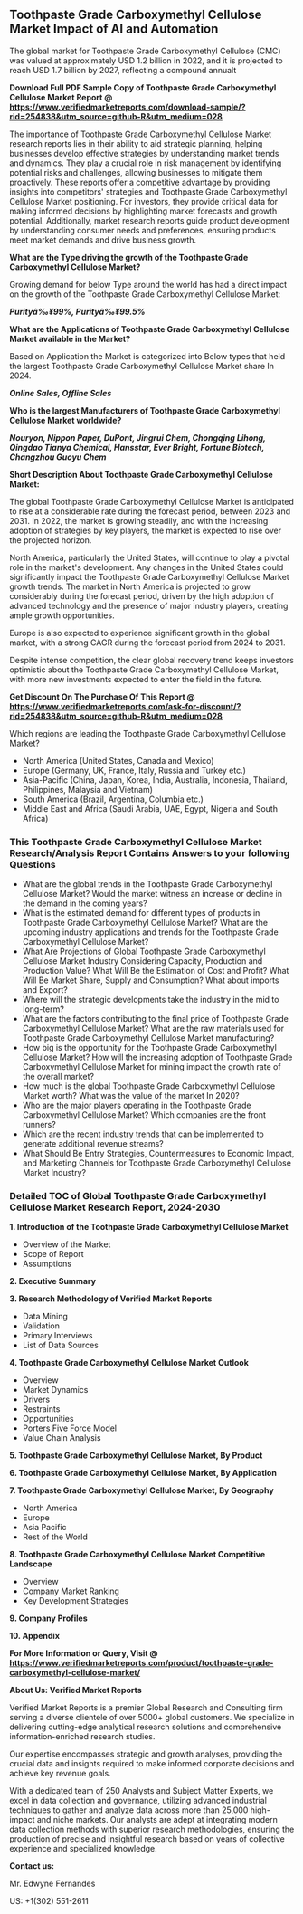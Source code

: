 <h2>Toothpaste Grade Carboxymethyl Cellulose Market Impact of AI and Automation</h2><p>The global market for Toothpaste Grade Carboxymethyl Cellulose (CMC) was valued at approximately USD 1.2 billion in 2022, and it is projected to reach USD 1.7 billion by 2027, reflecting a compound annualt</p><p id="" class=""><strong>Download Full PDF Sample Copy of Toothpaste Grade Carboxymethyl Cellulose Market Report @ <a href="https://www.verifiedmarketreports.com/download-sample/?rid=254838&utm_source=github-R&utm_medium=028" target="_blank">https://www.verifiedmarketreports.com/download-sample/?rid=254838&utm_source=github-R&utm_medium=028</a></strong></p><p>The importance of&nbsp;Toothpaste Grade Carboxymethyl Cellulose Market research reports lies in their ability to aid strategic planning, helping businesses develop effective strategies by understanding market trends and dynamics. They play a crucial role in risk management by identifying potential risks and challenges, allowing businesses to mitigate them proactively. These reports offer a competitive advantage by providing insights into competitors' strategies and Toothpaste Grade Carboxymethyl Cellulose Market positioning. For investors, they provide critical data for making informed decisions by highlighting market forecasts and growth potential. Additionally, market research reports guide product development by understanding consumer needs and preferences, ensuring products meet market demands and drive business growth.</p><p><strong>What are the&nbsp;Type driving the growth of the Toothpaste Grade Carboxymethyl Cellulose Market?</strong></p><p id="" class="">Growing demand for below Type around the world has had a direct impact on the growth of the Toothpaste Grade Carboxymethyl Cellulose Market:</p><em><strong>Purityâ‰¥99%, Purityâ‰¥99.5%</strong></em></p><strong>What are the&nbsp;Applications&nbsp;of Toothpaste Grade Carboxymethyl Cellulose Market available in the Market?</strong></p><p id="" class="">Based on Application the Market is categorized into Below types that held the largest Toothpaste Grade Carboxymethyl Cellulose Market share In 2024.</p><em><strong>Online Sales, Offline Sales</strong></em></p><strong>Who is the largest Manufacturers of Toothpaste Grade Carboxymethyl Cellulose Market worldwide?</strong></p><p><em><strong>Nouryon, Nippon Paper, DuPont, Jingrui Chem, Chongqing Lihong, Qingdao Tianya Chemical, Hansstar, Ever Bright, Fortune Biotech, Changzhou Guoyu Chem</strong></em></p><p id="" class=""><strong>Short Description About Toothpaste Grade Carboxymethyl Cellulose Market:</strong></p><p>The global Toothpaste Grade Carboxymethyl Cellulose Market is anticipated to rise at a considerable rate during the forecast period, between 2023 and 2031. In 2022, the market is growing steadily, and with the increasing adoption of strategies by key players, the market is expected to rise over the projected horizon.</p><p>North America, particularly the United States, will continue to play a pivotal role in the market's development. Any changes in the United States could significantly impact the Toothpaste Grade Carboxymethyl Cellulose Market growth trends. The market in North America is projected to grow considerably during the forecast period, driven by the high adoption of advanced technology and the presence of major industry players, creating ample growth opportunities.</p><p>Europe is also expected to experience significant growth in the global market, with a strong CAGR during the forecast period from 2024 to 2031.</p><p>Despite intense competition, the clear global recovery trend keeps investors optimistic about the Toothpaste Grade Carboxymethyl Cellulose Market, with more new investments expected to enter the field in the future.</p><p id="" class=""><strong>Get Discount On The Purchase Of This Report @ <a href="https://www.verifiedmarketreports.com/ask-for-discount/?rid=254838&utm_source=github-R&utm_medium=028" target="_blank">https://www.verifiedmarketreports.com/ask-for-discount/?rid=254838&utm_source=github-R&utm_medium=028</a></strong></p>Which regions are leading the Toothpaste Grade Carboxymethyl Cellulose Market?</p><ul><li>North America (United States, Canada and Mexico)</li><li>Europe (Germany, UK, France, Italy, Russia and Turkey etc.)</li><li>Asia-Pacific (China, Japan, Korea, India, Australia, Indonesia, Thailand, Philippines, Malaysia and Vietnam)</li><li>South America (Brazil, Argentina, Columbia etc.)</li><li>Middle East and Africa (Saudi Arabia, UAE, Egypt, Nigeria and South Africa)</li></ul><h3 id="" class="">This Toothpaste Grade Carboxymethyl Cellulose Market Research/Analysis Report Contains Answers to your following Questions</h3><ul><li>What are the global trends in the Toothpaste Grade Carboxymethyl Cellulose Market? Would the market witness an increase or decline in the demand in the coming years?</li><li>What is the estimated demand for different types of products in Toothpaste Grade Carboxymethyl Cellulose Market? What are the upcoming industry applications and trends for the Toothpaste Grade Carboxymethyl Cellulose Market?</li><li>What Are Projections of Global Toothpaste Grade Carboxymethyl Cellulose Market Industry Considering Capacity, Production and Production Value? What Will Be the Estimation of Cost and Profit? What Will Be Market Share, Supply and Consumption? What about imports and Export?</li><li>Where will the strategic developments take the industry in the mid to long-term?</li><li>What are the factors contributing to the final price of Toothpaste Grade Carboxymethyl Cellulose Market? What are the raw materials used for Toothpaste Grade Carboxymethyl Cellulose Market manufacturing?</li><li>How big is the opportunity for the Toothpaste Grade Carboxymethyl Cellulose Market? How will the increasing adoption of Toothpaste Grade Carboxymethyl Cellulose Market for mining impact the growth rate of the overall market?</li><li>How much is the global Toothpaste Grade Carboxymethyl Cellulose Market worth? What was the value of the market In 2020?</li><li>Who are the major players operating in the Toothpaste Grade Carboxymethyl Cellulose Market? Which companies are the front runners?</li><li>Which are the recent industry trends that can be implemented to generate additional revenue streams?</li><li>What Should Be Entry Strategies, Countermeasures to Economic Impact, and Marketing Channels for Toothpaste Grade Carboxymethyl Cellulose Market Industry?</li></ul><h3 id="" class="">Detailed TOC of Global Toothpaste Grade Carboxymethyl Cellulose Market Research Report, 2024-2030</h3><p id="" class=""><strong>1. Introduction of the Toothpaste Grade Carboxymethyl Cellulose Market</strong></p><ul><li>Overview of the Market</li><li>Scope of Report</li><li>Assumptions</li></ul><p id="" class=""><strong>2. Executive Summary</strong></p><p id="" class=""><strong>3. Research Methodology of Verified Market Reports</strong></p><ul><li>Data Mining</li><li>Validation</li><li>Primary Interviews</li><li>List of Data Sources</li></ul><p id="" class=""><strong>4. Toothpaste Grade Carboxymethyl Cellulose Market Outlook</strong></p><ul><li>Overview</li><li>Market Dynamics</li><li>Drivers</li><li>Restraints</li><li>Opportunities</li><li>Porters Five Force Model</li><li>Value Chain Analysis</li></ul><p id="" class=""><strong>5. Toothpaste Grade Carboxymethyl Cellulose Market, By Product</strong></p><p id="" class=""><strong>6. Toothpaste Grade Carboxymethyl Cellulose Market, By Application</strong></p><p id="" class=""><strong>7. Toothpaste Grade Carboxymethyl Cellulose Market, By Geography</strong></p><ul><li>North America</li><li>Europe</li><li>Asia Pacific</li><li>Rest of the World</li></ul><p id="" class=""><strong>8. Toothpaste Grade Carboxymethyl Cellulose Market Competitive Landscape</strong></p><ul><li>Overview</li><li>Company Market Ranking</li><li>Key Development Strategies</li></ul><p id="" class=""><strong>9. Company Profiles</strong></p><p id="" class=""><strong>10. Appendix</strong></p><p id="" class=""><strong>For More Information or Query, Visit @ <a href="https://www.verifiedmarketreports.com/product/toothpaste-grade-carboxymethyl-cellulose-market/" target="_blank">https://www.verifiedmarketreports.com/product/toothpaste-grade-carboxymethyl-cellulose-market/</a></strong></p><p id="" class=""><strong>About Us: Verified Market Reports</strong></p><p id="" class="">Verified Market Reports is a premier Global Research and Consulting firm serving a diverse clientele of over 5000+ global customers. We specialize in delivering cutting-edge analytical research solutions and comprehensive information-enriched research studies.</p><p id="" class="">Our expertise encompasses strategic and growth analyses, providing the crucial data and insights required to make informed corporate decisions and achieve key revenue goals.</p><p id="" class="">With a dedicated team of 250 Analysts and Subject Matter Experts, we excel in data collection and governance, utilizing advanced industrial techniques to gather and analyze data across more than 25,000 high-impact and niche markets. Our analysts are adept at integrating modern data collection methods with superior research methodologies, ensuring the production of precise and insightful research based on years of collective experience and specialized knowledge.</p><p id="" class=""><strong>Contact us:</strong></p><p id="" class="">Mr. Edwyne Fernandes</p><p id="" class="">US: +1(302) 551-2611</p>